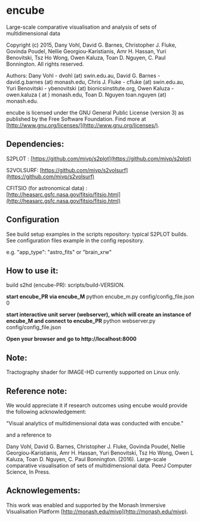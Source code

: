 encube
========
Large-scale comparative visualisation and analysis of sets of multidimensional data

Copyright (c) 2015, Dany Vohl, David G. Barnes, Christopher J. Fluke,
Govinda Poudel, Nellie Georgiou-Karistianis, Amr H. Hassan, Yuri Benovitski,
Tsz Ho Wong, Owen Kaluza, Toan D. Nguyen, C. Paul Bonnington. All rights reserved.

Authors: Dany Vohl - dvohl (at) swin.edu.au, David G. Barnes - david.g.barnes (at) monash.edu,
Chris J. Fluke - cfluke (at) swin.edu.au, Yuri Benovitski - ybenovitski (at) bionicsinstitute.org,
Owen Kaluza - owen.kaluza ( at ) monash.edu, Toan D. Nguyen toan.nguyen (at) monash.edu.

encube is licensed under the GNU General Public License 
(version 3) as published by the Free Software Foundation.
Find more at [http://www.gnu.org/licenses/](http://www.gnu.org/licenses/).

Dependencies:
-------------
S2PLOT : [https://github.com/mivp/s2plot](https://github.com/mivp/s2plot)

S2VOLSURF: [https://github.com/mivp/s2volsurf](https://github.com/mivp/s2volsurf)

CFITSIO (for astronomical data) : [http://heasarc.gsfc.nasa.gov/fitsio/fitsio.html](http://heasarc.gsfc.nasa.gov/fitsio/fitsio.html)

Configuration
-------------
See build setup examples in the scripts repository: typical S2PLOT builds.
See configuration files example in the config repository.

e.g. "app_type": "astro_fits" or "brain_xrw"

How to use it:
--------------
build s2hd (encube-PR): scripts/build-VERSION.

**start encube_PR via encube_M**
python encube_m.py config/config_file.json 0

**start interactive unit server (webserver), which will create an instance of encube_M and connect to encube_PR**
python webserver.py config/config_file.json

**Open your browser and go to http://localhost:8000**

Note:
-----
Tractography shader for IMAGE-HD currently supported on Linux only.

Reference note:
-------------
We would appreciate it if research outcomes using encube would
provide the following acknowledgement:

"Visual analytics of multidimensional data was conducted with encube."

and a reference to

Dany Vohl, David G. Barnes, Christopher J. Fluke, Govinda Poudel, Nellie Georgiou-Karistianis,
Amr H. Hassan, Yuri Benovitski, Tsz Ho Wong, Owen L Kaluza, Toan D. Nguyen, C. Paul Bonnington. (2016).
Large-scale comparative visualisation of sets of multidimensional data. PeerJ Computer Science, In Press.

Acknowlegements:
----------------
This work was enabled and supported by the Monash Immersive Visualisation Platform [http://monash.edu/mivp](http://monash.edu/mivp).
